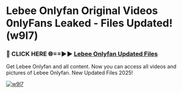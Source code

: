 # Lebee Onlyfan Original Videos 0nlyFans Leaked - Files Updated! (w9l7)

<h3>🔴 CLICK HERE 🌐==►► <a href="https://tinyurl.com/ehrbuxhb" rel="nofollow">Lebee Onlyfan Updated Files</a></h3>

Get Lebee Onlyfan and all content. Now you can access all videos and pictures of Lebee Onlyfan. New Updated Files 2025!

[![w9l7](https://i.imgur.com/lVYEuWS.gif)](https://tinyurl.com/ehrbuxhb)
